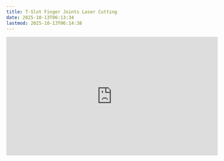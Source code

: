 ```yaml
---
title: T-Slot Finger Joints Laser Cutting
date: 2025-10-13T06:13:34
lastmod: 2025-10-13T06:14:38
---
```


<div class="video-grid">

<div class="iframe-16-9-container"><iframe class="youTubeIframe" title="YouTube video player" src="https://www.youtube.com/embed/UK8bsVQy4s8?rel=0" width="560" height="315" frameborder="0" allow="accelerometer; autoplay; clipboard-write; encrypted-media; gyroscope; picture-in-picture; web-share" referrerpolicy="strict-origin-when-cross-origin" allowfullscreen></iframe>
</div>
</div>
